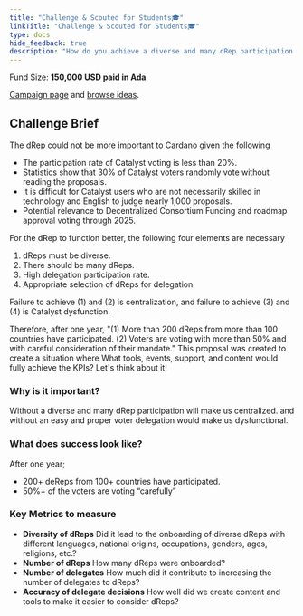 ```yaml
---
title: "Challenge & Scouted for Students🎓"
linkTitle: "Challenge & Scouted for Students🎓"
type: docs
hide_feedback: true
description: "How do you achieve a diverse and many dRep participation and easy and proper voter delegation?"
---
```


Fund Size: **150,000 USD paid in Ada**

[Campaign page](https://cardano.ideascale.com/c/idea/400779) and [browse ideas]().

## Challenge Brief

The dRep could not be more important to Cardano given the following

- The participation rate of Catalyst voting is less than 20%.
- Statistics show that 30% of Catalyst voters randomly vote without reading the proposals.
- It is difficult for Catalyst users who are not necessarily skilled in technology and English to judge nearly 1,000 proposals.
- Potential relevance to Decentralized Consortium Funding and roadmap approval voting through 2025.

For the dRep to function better, the following four elements are necessary

1. dReps must be diverse.
2. There should be many dReps.
3. High delegation participation rate.
4. Appropriate selection of dReps for delegation.

Failure to achieve (1) and (2) is centralization, and failure to achieve (3) and (4) is Catalyst dysfunction.

Therefore, after one year, "(1) More than 200 dReps from more than 100 countries have participated. (2) Voters are voting with more than 50% and with careful consideration of their mandate." This proposal was created to create a situation where What tools, events, support, and content would fully achieve the KPIs? Let's think about it!

### Why is it important?
Without a diverse and many dRep participation will make us centralized.
and without an easy and proper voter delegation would make us dysfunctional.

### What does success look like?
After one year;

- 200+ deReps from 100+ countries have participated.
- 50%+ of the voters are voting “carefully”

### Key Metrics to measure
- **Diversity of dReps** Did it lead to the onboarding of diverse dReps with different languages, national origins, occupations, genders, ages, religions, etc.?
- **Number of dReps** How many dReps were onboarded?
- **Number of delegates** How much did it contribute to increasing the number of delegates to dReps?
- **Accuracy of delegate decisions** How well did we create content and tools to make it easier to consider dReps?